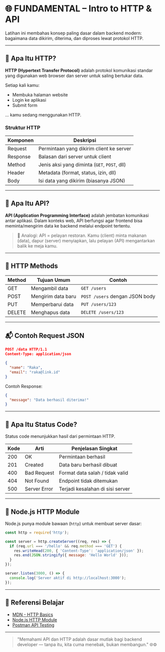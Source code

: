 # 🌐 FUNDAMENTAL – Intro to HTTP & API

Latihan ini membahas konsep paling dasar dalam backend modern: bagaimana data dikirim, diterima, dan diproses lewat protokol HTTP.

---

## 🧠 Apa Itu HTTP?

**HTTP (Hypertext Transfer Protocol)** adalah protokol komunikasi standar yang digunakan web browser dan server untuk saling bertukar data.

Setiap kali kamu:

- Membuka halaman website
- Login ke aplikasi
- Submit form

... kamu sedang menggunakan HTTP.

### Struktur HTTP

| Komponen | Deskripsi                                    |
| -------- | -------------------------------------------- |
| Request  | Permintaan yang dikirim client ke server     |
| Response | Balasan dari server untuk client             |
| Method   | Jenis aksi yang diminta (`GET`, `POST`, dll) |
| Header   | Metadata (format, status, izin, dll)         |
| Body     | Isi data yang dikirim (biasanya JSON)        |

---

## 🧩 Apa Itu API?

**API (Application Programming Interface)** adalah jembatan komunikasi antar aplikasi. Dalam konteks web, API berfungsi agar frontend bisa meminta/mengirim data ke backend melalui endpoint tertentu.

> 🔁 Analogi: API = pelayan restoran. Kamu (client) minta makanan (data), dapur (server) menyiapkan, lalu pelayan (API) mengantarkan balik ke meja kamu.

---

## 🔧 HTTP Methods

| Method | Tujuan Umum        | Contoh                         |
| ------ | ------------------ | ------------------------------ |
| GET    | Mengambil data     | `GET /users`                   |
| POST   | Mengirim data baru | `POST /users` dengan JSON body |
| PUT    | Memperbarui data   | `PUT /users/123`               |
| DELETE | Menghapus data     | `DELETE /users/123`            |

---

## 📬 Contoh Request JSON

```json
POST /data HTTP/1.1
Content-Type: application/json

{
  "name": "Raka",
  "email": "raka@link.id"
}
```

Contoh Response:

```json
{
  "message": "Data berhasil diterima!"
}
```

---

## 🧪 Apa Itu Status Code?

Status code menunjukkan hasil dari permintaan HTTP.

| Kode | Arti         | Penjelasan Singkat               |
| ---- | ------------ | -------------------------------- |
| 200  | OK           | Permintaan berhasil              |
| 201  | Created      | Data baru berhasil dibuat        |
| 400  | Bad Request  | Format data salah / tidak valid  |
| 404  | Not Found    | Endpoint tidak ditemukan         |
| 500  | Server Error | Terjadi kesalahan di sisi server |

---

## 🔧 Node.js HTTP Module

Node.js punya module bawaan (`http`) untuk membuat server dasar:

```js
const http = require('http');

const server = http.createServer((req, res) => {
  if (req.url === '/hello' && req.method === 'GET') {
    res.writeHead(200, { 'Content-Type': 'application/json' });
    res.end(JSON.stringify({ message: 'Hello World' }));
  }
});

server.listen(3000, () => {
  console.log('Server aktif di http://localhost:3000');
});
```

---

## 🔗 Referensi Belajar

- [MDN - HTTP Basics](https://developer.mozilla.org/en-US/docs/Web/HTTP)
- [Node.js HTTP Module](https://nodejs.org/api/http.html)
- [Postman API Testing](https://learning.postman.com/)

---

> "Memahami API dan HTTP adalah dasar mutlak bagi backend developer — tanpa itu, kita cuma menebak, bukan membangun." 🌐⚙️

